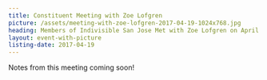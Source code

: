 ```yaml
---
title: Constituent Meeting with Zoe Lofgren
picture: /assets/meeting-with-zoe-lofgren-2017-04-19-1024x768.jpg
heading: Members of Indivisible San Jose Met with Zoe Lofgren on April 19.
layout: event-with-picture
listing-date: 2017-04-19
---
```


Notes from this meeting coming soon!